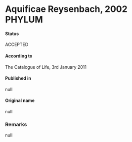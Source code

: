 # Aquificae Reysenbach, 2002 PHYLUM

#### Status
ACCEPTED

#### According to
The Catalogue of Life, 3rd January 2011

#### Published in
null

#### Original name
null

### Remarks
null